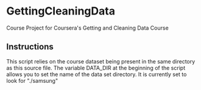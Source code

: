 # GettingCleaningData
Course Project for Coursera's Getting and Cleaning Data Course

## Instructions
This script relies on the course dataset being present in the same directory as this source file.
The variable DATA_DIR at the beginning of the script allows you to set the name of the data set
directory.  It is currently set to look for "./samsung"
